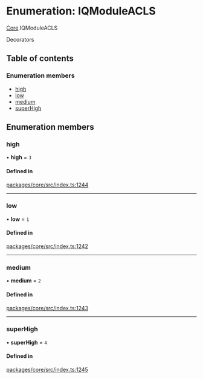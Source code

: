 # Enumeration: IQModuleACLS

[Core](../modules/Core.md).IQModuleACLS

Decorators

## Table of contents

### Enumeration members

- [high](Core.IQModuleACLS.md#high)
- [low](Core.IQModuleACLS.md#low)
- [medium](Core.IQModuleACLS.md#medium)
- [superHigh](Core.IQModuleACLS.md#superhigh)

## Enumeration members

### high

• **high** = `3`

#### Defined in

[packages/core/src/index.ts:1244](https://github.com/iniquitybbs/iniquity/blob/5dc4891/packages/core/src/index.ts#L1244)

___

### low

• **low** = `1`

#### Defined in

[packages/core/src/index.ts:1242](https://github.com/iniquitybbs/iniquity/blob/5dc4891/packages/core/src/index.ts#L1242)

___

### medium

• **medium** = `2`

#### Defined in

[packages/core/src/index.ts:1243](https://github.com/iniquitybbs/iniquity/blob/5dc4891/packages/core/src/index.ts#L1243)

___

### superHigh

• **superHigh** = `4`

#### Defined in

[packages/core/src/index.ts:1245](https://github.com/iniquitybbs/iniquity/blob/5dc4891/packages/core/src/index.ts#L1245)

